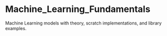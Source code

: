 # Machine_Learning_Fundamentals
Machine Learning models with theory, scratch implementations, and library examples.

